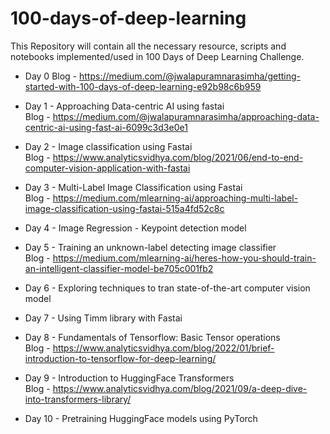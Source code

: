 # 100-days-of-deep-learning

This Repository will contain all the necessary resource, scripts and notebooks implemented/used in 100 Days of Deep Learning Challenge.

* Day 0 Blog - <https://medium.com/@jwalapuramnarasimha/getting-started-with-100-days-of-deep-learning-e92b98c6b959>

* Day 1 - Approaching Data-centric AI using fastai <br/>
  Blog - <https://medium.com/@jwalapuramnarasimha/approaching-data-centric-ai-using-fast-ai-6099c3d3e0e1>
  
* Day 2 - Image classification using Fastai <br />
  Blog - <https://www.analyticsvidhya.com/blog/2021/06/end-to-end-computer-vision-application-with-fastai>

* Day 3 - Multi-Label Image Classification using Fastai <br />
  Blog - <https://medium.com/mlearning-ai/approaching-multi-label-image-classification-using-fastai-515a4fd52c8c>
  
* Day 4 - Image Regression - Keypoint detection model <br />

* Day 5 - Training an unknown-label detecting image classifier <br />
  Blog - <https://medium.com/mlearning-ai/heres-how-you-should-train-an-intelligent-classifier-model-be705c001fb2>
  
* Day 6 - Exploring techniques to tran state-of-the-art computer vision model <br />

* Day 7 - Using Timm library with Fastai <br />

* Day 8 - Fundamentals of Tensorflow: Basic Tensor operations <br />
  Blog - <https://www.analyticsvidhya.com/blog/2022/01/brief-introduction-to-tensorflow-for-deep-learning/>

* Day 9 - Introduction to HuggingFace Transformers <br />
  Blog - <https://www.analyticsvidhya.com/blog/2021/09/a-deep-dive-into-transformers-library/>

* Day 10 - Pretraining HuggingFace models using PyTorch <br />
  

